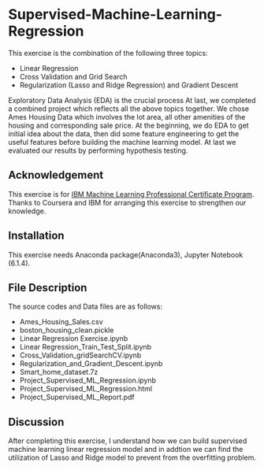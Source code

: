 # Supervised-Machine-Learning-Regression

This exercise is the combination of the following three topics:
-  Linear Regression
-  Cross Validation and Grid Search
-  Regularization (Lasso and Ridge Regression) and Gradient Descent 


Exploratory Data Analysis (EDA) is the crucial process 
At last, we completed a combined project which reflects all the above topics together. 
We chose Ames Housing Data which involves the lot area, all other amenities of the housing and corresponding sale price.
At the beginning, we do EDA to get initial idea about the data, then did some feature engineering to get the useful features before 
building the machine learning model. At last we evaluated our results by performing hypothesis testing.

## Acknowledgement
This exercise is for [IBM Machine Learning Professional Certificate Program](https://www.coursera.org/professional-certificates/ibm-machine-learning?).
Thanks to Coursera and IBM for arranging this exercise to strengthen our knowledge. 
## Installation
This exercise needs Anaconda package(Anaconda3), Jupyter Notebook (6.1.4).

## File Description
The source codes and Data files are as follows:
- Ames_Housing_Sales.csv
- boston_housing_clean.pickle
- Linear Regression Exercise.ipynb
- Linear Regression_Train_Test_Split.ipynb
- Cross_Validation_gridSearchCV.ipynb
- Regularization_and_Gradient_Descent.ipynb
- Smart_home_dataset.7z
- Project_Supervised_ML_Regression.ipynb
- Project_Supervised_ML_Regression.html
- Project_Supervised_ML_Report.pdf


## Discussion
After completing this exercise, I understand how we can build supervised machine learning linear regression model and in addtion we can find the utilization of Lasso and Ridge model to prevent from the overfitting problem.
